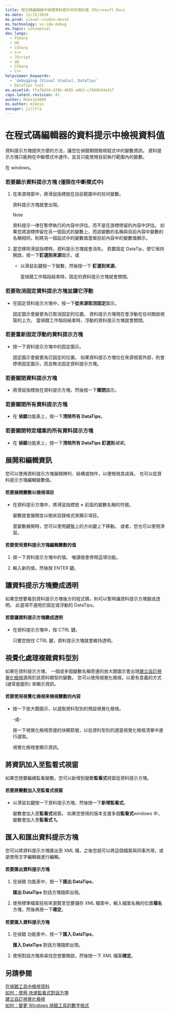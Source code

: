```yaml
---
title: 程式碼編輯器中檢視資料提示中的資料值 |Microsoft Docs
ms.date: 11/15/2016
ms.prod: visual-studio-dev14
ms.technology: vs-ide-debug
ms.topic: conceptual
dev_langs:
  - FSharp
  - VB
  - CSharp
  - C++
  - JScript
  - VB
  - CSharp
  - C++
helpviewer_keywords:
  - 'debugging [Visual Studio], DataTips'
  - DataTips tool
ms.assetid: ffa7bd18-439b-4685-a9b3-c7884b5de41f
caps.latest.revision: 41
author: MikeJo5000
ms.author: mikejo
manager: jillfra
---
```

# <a name="view-data-values-in-data-tips--in-the-code-editor"></a>在程式碼編輯器的資料提示中檢視資料值


資料提示方塊提供方便的方法，讓您在偵錯期間檢視程式中的變數資訊。 資料提示方塊只能夠在中斷模式中運作，並且只能使用目前執行範圍內的變數。  
  
 在  windows。  
  
### <a name="to-display-a-datatip-in-break-mode-only"></a>若要顯示資料提示方塊 (僅限在中斷模式中)  
  
1. 在來源視窗中，將滑鼠指標放在目前範圍中的任何變數。  
  
    資料提示方塊就會出現。  
  
   > [!NOTE]
   > 資料提示一律在暫停執行的內容中評估，而不是在游標停留的內容中評估。 如果您將游標停留在另一個函式的變數上，而該變數的名稱與目前內容中變數的名稱相同，則將另一個函式中的變數值當做目前內容中的變數值顯示。  
  
2. 當您移除滑鼠指標時，資料提示方塊就會消失。 若要固定 DataTip，使它保持開啟，按一下**釘選到來源**圖示，或  
  
   - 以滑鼠右鍵按一下變數，然後按一下 **釘選到來源**。  
  
     當偵錯工作階段結束時，固定的資料提示方塊就會關閉。  
  
### <a name="to-unpin-a-datatip-and-make-it-float"></a>若要取消固定資料提示方塊並讓它浮動  
  
- 在固定資料提示方塊中，按一下**從來源取消固定**圖示。  
  
     固定圖示會變更為已取消固定的位置。 資料提示方塊現在會浮動在任何開啟視窗的上方。 當偵錯工作階段結束時，浮動的資料提示方塊就會關閉。  
  
### <a name="to-repin-a-floating-datatip"></a>若要重新固定浮動的資料提示方塊  
  
- 按一下資料提示方塊中的固定圖示。  
  
     固定圖示會變更為已固定的位置。 如果資料提示方塊位在來源視窗外部，則會停用固定圖示，而且無法固定資料提示方塊。  
  
### <a name="to-close-a-datatip"></a>若要關閉資料提示方塊  
  
- 將滑鼠指標放在資料提示方塊，然後按一下**關閉**圖示。  
  
### <a name="to-close-all-datatips"></a>若要關閉所有資料提示方塊  
  
- 在 **偵錯**功能表上，按一下**清除所有 DataTips**。  
  
### <a name="to-close-all-datatips-for-a-specific-file"></a>若要關閉特定檔案的所有資料提示方塊  
  
- 在 **偵錯**功能表上，按一下**清除所有 DataTips 釘選到***檔案*。  
  
## <a name="expanding-and-editing-information"></a>展開和編輯資訊  
 您可以使用資料提示方塊展開陣列、結構或物件，以便檢視其成員。 也可以從資料提示方塊編輯變數值。  
  
#### <a name="to-expand-a-variable-to-see-its-elements"></a>若要展開變數以檢視項目  
  
- 在資料提示方塊中，將滑鼠指標放 **+** 前面的變數名稱的符號。  
  
     變數就會展開並以樹狀目錄格式來顯示項目。  
  
     當變數展開時，您可以使用鍵盤上的方向鍵上下移動。 或者，您也可以使用滑鼠。  
  
#### <a name="to-edit-the-value-of-a-variable-using-a-datatip"></a>若要使用資料提示方塊編輯變數的值  
  
1. 按一下資料提示方塊中的值。 唯讀值會停用這項功能。  
  
2. 輸入新的值，然後按 ENTER 鍵。  
  
## <a name="making-a-datatip-transparent"></a>讓資料提示方塊變成透明  
 如果您想要看到資料提示方塊後方的程式碼，則可以暫時讓資料提示方塊變成透明。 此選項不適用於固定或浮動的 DataTips。  
  
#### <a name="to-make-a-datatip-transparent"></a>若要讓資料提示方塊變成透明  
  
- 在資料提示方塊中，按 CTRL 鍵。  
  
     只要您按住 CTRL 鍵，資料提示方塊就會維持透明。  
  
## <a name="visualizing-complex-data-types"></a>視覺化處理複雜資料型別  
 如果在資料提示方塊、 一個或多個變數名稱旁邊的放大鏡圖示會出現[建立自訂視覺化檢視](../debugger/create-custom-visualizers-of-data.md)適用於該資料類型的變數。 您可以使用視覺化檢視，以更有意義的方式 (通常是圖形) 來顯示資訊。  
  
#### <a name="to-view-the-contents-of-a-variable-using-a-visualizer"></a>若要使用視覺化檢視來檢視變數的內容  
  
- 按一下放大鏡圖示，以選取資料型別的預設視覺化檢視。  
  
     -或-  
  
     按一下視覺化檢視旁邊的快顯箭號，以從資料型別的適當視覺化檢視清單中進行選取。  
  
     視覺化檢視會顯示資訊。  
  
## <a name="adding-information-to-a-watch-window"></a>將資訊加入至監看式視窗  
 如果您想要繼續監看變數，您可以新增到變數**監看式**視窗從資料提示方塊。  
  
#### <a name="to-add-a-variable-to-the-watch-window"></a>若要將變數加入至監看式視窗  
  
- 以滑鼠右鍵按一下資料提示方塊，然後按一下**新增監看式**。  
  
     變數會加入至**監看式**視窗。 如果您使用的版本支援多個**監看式**windows 中，變數會加入至**監看式 1。**  
  
## <a name="importing-and-exporting-datatips"></a>匯入和匯出資料提示方塊  
 您可以將資料提示方塊匯出至 XML 檔，之後您就可以將這個檔案與同事共用，或是使用文字編輯器進行編輯。  
  
#### <a name="to-export-datatips"></a>若要匯出資料提示方塊  
  
1. 在偵錯 功能表中，按一下**匯出 DataTips**。  
  
     **匯出 DataTips**  對話方塊隨即出現。  
  
2. 使用標準檔案技術來瀏覽至您要儲存 XML 檔案中，輸入檔案名稱的位置**檔名**方塊，然後再按一下**確定**。  
  
#### <a name="to-import-datatips"></a>若要匯入資料提示方塊  
  
1. 在偵錯 功能表中，按一下**匯入 DataTips**。  
  
     **匯入 DataTips**  對話方塊隨即出現。  
  
2. 使用對話方塊來尋找您想要開啟，然後按一下 XML 檔案**確定**。  
  
## <a name="see-also"></a>另請參閱  
 [在偵錯工具中檢視資料](../debugger/viewing-data-in-the-debugger.md)   
 [如何：使用 快速監看式對話方塊](http://msdn.microsoft.com/library/ffaee1dd-e5ce-4ef2-9401-d28329398867)   
 [建立自訂視覺化檢視](../debugger/create-custom-visualizers-of-data.md)   
 [如何：變更 Windows 偵錯工具的數字格式](http://msdn.microsoft.com/library/cd593847-a625-411d-a430-b798346ef18f)
